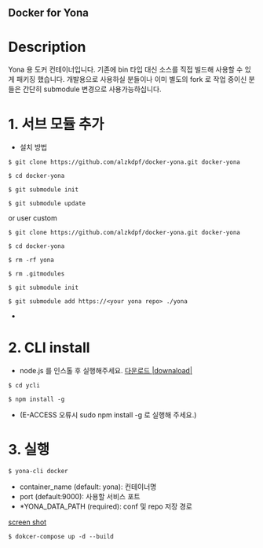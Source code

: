 Docker for Yona
---

# Description

Yona 용 도커 컨테이너입니다. 기존에 bin 타입 대신 소스를 직접 빌드해 사용할 수 있게 패키징 했습니다.
개발용으로 사용하실 분들이나 이미 별도의 fork 로 작업 중이신 분들은 간단히 submodule 변경으로 사용가능하십니다.

# 1. 서브 모듈 추가 

* 설치 방법
```
$ git clone https://github.com/alzkdpf/docker-yona.git docker-yona

$ cd docker-yona

$ git submodule init

$ git submodule update
```
or user custom

```
$ git clone https://github.com/alzkdpf/docker-yona.git docker-yona

$ cd docker-yona

$ rm -rf yona

$ rm .gitmodules

$ git submodule init

$ git submodule add https://<your yona repo> ./yona
```

* 

# 2. CLI install

* node.js 를 인스톨 후 실행해주세요. 
[다운로드 |downaload|](https://nodejs.org/ko/download/current/)
```
$ cd ycli

$ npm install -g

```
* (E-ACCESS 오류시 sudo npm install -g 로 실행해 주세요.)

# 3. 실행

```
$ yona-cli docker
```
- container_name (default: yona): 컨테이너명 
- port (default:9000): 사용할 서비스 포트
- *YONA_DATA_PATH (required): conf 및 repo 저장 경로

[screen shot](https://youtu.be/sXz55TCA9vs)

```
$ dokcer-compose up -d --build
```


